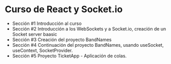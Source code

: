 # Curso de React y Socket.io
 - Sección #1 Introducción al curso
 - Sección #2 Introducción a los WebSockets y a Socket.io, creación de un Socket server baasic
 - Sección #3 Creación del proyecto BandNames
 - Sección #4 Continuación del proyecto BandNames, usando useSocket, useContext, SocketProvider.
 - Sección #5 Proyecto TicketApp - Aplicación de colas.
